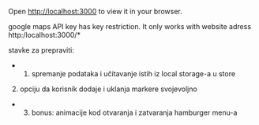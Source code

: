 Open [http://localhost:3000](http://localhost:3000) to view it in your browser.

google maps API key has key restriction. It only works with website adress http:/localhost:3000/\*

stavke za prepraviti:

- 1. spremanje podataka i učitavanje istih iz local storage-a u store

2. opciju da korisnik dodaje i uklanja markere svojevoljno

- 3. bonus: animacije kod otvaranja i zatvaranja hamburger menu-a
